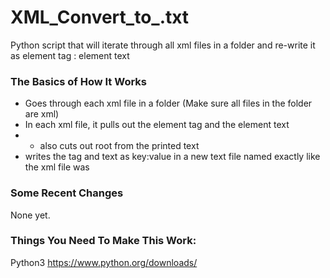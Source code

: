 # XML_Convert_to_.txt
Python script that will iterate through all xml files in a folder and re-write it as element tag : element text

### The Basics of How It Works

* Goes through each xml file in a folder (Make sure all files in the folder are xml)
* In each xml file, it pulls out the element tag and the element text
* * also cuts out root from the printed text
* writes the tag and text as key:value in a new text file named exactly like the xml file was

### Some Recent Changes
  None yet.
    
    
### Things You Need To Make This Work:
  Python3
  https://www.python.org/downloads/
